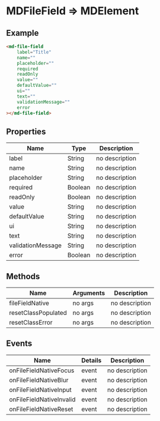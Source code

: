 # MDFileField => MDElement

## Example
```html
<md-file-field
    label="Title"
    name=""
    placeholder=""
    required
    readOnly
    value=""
    defaultValue=""
    ui=""
    text=""
    validationMessage=""
    error
></md-file-field>
```

## Properties
Name | Type | Description
--- | --- | ---
label | String | no description
name | String | no description
placeholder | String | no description
required | Boolean | no description
readOnly | Boolean | no description
value | String | no description
defaultValue | String | no description
ui | String | no description
text | String | no description
validationMessage | String | no description
error | Boolean | no description

## Methods
Name | Arguments | Description
--- | --- | ---
fileFieldNative | no args | no description
resetClassPopulated | no args | no description
resetClassError | no args | no description

## Events
Name | Details | Description
--- | --- | ---
onFileFieldNativeFocus | event | no description
onFileFieldNativeBlur | event | no description
onFileFieldNativeInput | event | no description
onFileFieldNativeInvalid | event | no description
onFileFieldNativeReset | event | no description

